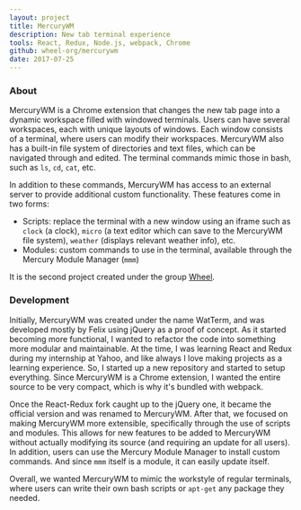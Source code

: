 ```yaml
---
layout: project
title: MercuryWM
description: New tab terminal experience
tools: React, Redux, Node.js, webpack, Chrome
github: wheel-org/mercurywm
date: 2017-07-25
---
```


### About

MercuryWM is a Chrome extension that changes the new tab page into a dynamic workspace filled with windowed terminals. Users can have several workspaces, each with unique layouts of windows. Each window consists of a terminal, where users can modify their workspaces. MercuryWM also has a built-in file system of directories and text files, which can be navigated through and edited. The terminal commands mimic those in bash, such as `ls`, `cd`, `cat`, etc.

In addition to these commands, MercuryWM has access to an external server to provide additional custom functionality. These features come in two forms:

- Scripts: replace the terminal with a new window using an iframe such as `clock` (a clock), `micro` (a text editor which can save to the MercuryWM file system), `weather` (displays relevant weather info), etc.
- Modules: custom commands to use in the terminal, available through the Mercury Module Manager (`mmm`)

It is the second project created under the group [Wheel](github.com/wheel-org).

### Development

Initially, MercuryWM was created under the name WatTerm, and was developed mostly by Felix using jQuery as a proof of concept. As it started becoming more functional, I wanted to refactor the code into something more modular and maintainable. At the time, I was learning React and Redux during my internship at Yahoo, and like always I love making projects as a learning experience. So, I started up a new repository and started to setup everything. Since MercuryWM is a Chrome extension, I wanted the entire source to be very compact, which is why it's bundled with webpack.

Once the React-Redux fork caught up to the jQuery one, it became the official version and was renamed to MercuryWM. After that, we focused on making MercuryWM more extensible, specifically through the use of scripts and modules. This allows for new features to be added to MercuryWM without actually modifying its source (and requiring an update for all users). In addition, users can use the Mercury Module Manager to install custom commands. And since `mmm` itself is a module, it can easily update itself.

Overall, we wanted MercuryWM to mimic the workstyle of regular terminals, where users can write their own bash scripts or `apt-get` any package they needed.